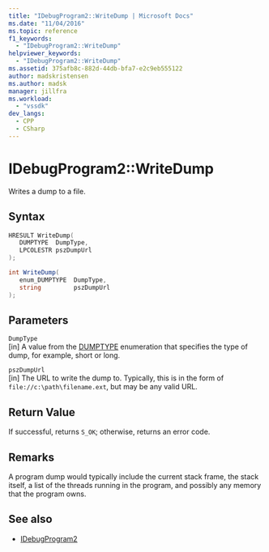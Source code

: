 ```yaml
---
title: "IDebugProgram2::WriteDump | Microsoft Docs"
ms.date: "11/04/2016"
ms.topic: reference
f1_keywords:
  - "IDebugProgram2::WriteDump"
helpviewer_keywords:
  - "IDebugProgram2::WriteDump"
ms.assetid: 375afb8c-882d-44db-bfa7-e2c9eb555122
author: madskristensen
ms.author: madsk
manager: jillfra
ms.workload:
  - "vssdk"
dev_langs:
  - CPP
  - CSharp
---
```

# IDebugProgram2::WriteDump
Writes a dump to a file.

## Syntax

```cpp
HRESULT WriteDump( 
   DUMPTYPE  DumpType,
   LPCOLESTR pszDumpUrl
);
```

```csharp
int WriteDump( 
   enum_DUMPTYPE  DumpType,
   string         pszDumpUrl
);
```

## Parameters
`DumpType`\
[in] A value from the [DUMPTYPE](../../../extensibility/debugger/reference/dumptype.md) enumeration that specifies the type of dump, for example, short or long.

`pszDumpUrl`\
[in] The URL to write the dump to. Typically, this is in the form of `file://c:\path\filename.ext`, but may be any valid URL.

## Return Value
 If successful, returns `S_OK`; otherwise, returns an error code.

## Remarks
 A program dump would typically include the current stack frame, the stack itself, a list of the threads running in the program, and possibly any memory that the program owns.

## See also
- [IDebugProgram2](../../../extensibility/debugger/reference/idebugprogram2.md)